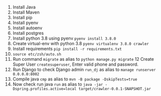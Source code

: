 1. Install Java
2. Install Maven
3. Install pip
4. Install pyenv
5. Install autoenv
6. Install postgres
7. Install python 3.8 using pyenv `pyenv install 3.8.0`
8. Create virtual-env with python 3.8 `pyenv virtualenv 3.8.0 crawler`
9. Install requirements `pip install -r requirements.txt`
10. `source etc/zsh/auto.sh`
11. Run command `migrate` as alias to  `python manage.py migrate`
12 Create Super User `createsuperuser`, Enter valid phone and password.
13. Run Django to check Django admin `run_dj` as alias to `manage runserver 0.0.0.0:8002`
13. Compile java `cmp` as alias to  `mvn -B package -DskipTests=true`
14. Now check run java `run` as alias to `java -jar -Dspring.profiles.active=local target/crawler-0.0.1-SNAPSHOT.jar`